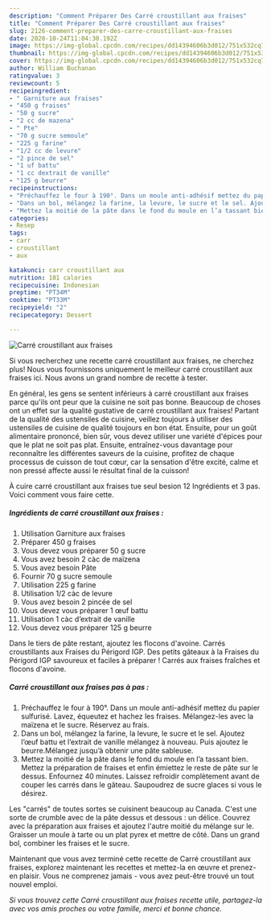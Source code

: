 ```yaml
---
description: "Comment Préparer Des Carré croustillant aux fraises"
title: "Comment Préparer Des Carré croustillant aux fraises"
slug: 2126-comment-preparer-des-carre-croustillant-aux-fraises
date: 2020-10-24T11:04:30.192Z
image: https://img-global.cpcdn.com/recipes/dd14394606b3d012/751x532cq70/carre-croustillant-aux-fraises-photo-principale-de-la-recette.jpg
thumbnail: https://img-global.cpcdn.com/recipes/dd14394606b3d012/751x532cq70/carre-croustillant-aux-fraises-photo-principale-de-la-recette.jpg
cover: https://img-global.cpcdn.com/recipes/dd14394606b3d012/751x532cq70/carre-croustillant-aux-fraises-photo-principale-de-la-recette.jpg
author: William Buchanan
ratingvalue: 3
reviewcount: 5
recipeingredient:
- " Garniture aux fraises"
- "450 g fraises"
- "50 g sucre"
- "2 cc de mazena"
- " Pte"
- "70 g sucre semoule"
- "225 g farine"
- "1/2 cc de levure"
- "2 pince de sel"
- "1 uf battu"
- "1 cc dextrait de vanille"
- "125 g beurre"
recipeinstructions:
- "Préchauffez le four à 190°. Dans un moule anti-adhésif mettez du papier sulfurisé. Lavez, équeutez et hachez les fraises. Mélangez-les avec la maïzena et le sucre. Réservez au frais."
- "Dans un bol, mélangez la farine, la levure, le sucre et le sel. Ajoutez l’œuf battu et l’extrait de vanille mélangez à nouveau. Puis ajoutez le beurre.Mélangez jusqu’à obtenir une pâte sableuse."
- "Mettez la moitié de la pâte dans le fond du moule en l’a tassant bien. Mettez la préparation de fraises et enfin émiettez le reste de pâte sur le dessus. Enfournez 40 minutes. Laissez refroidir complètement avant de couper les carrés dans le gâteau. Saupoudrez de sucre glaces si vous le désirez."
categories:
- Resep
tags:
- carr
- croustillant
- aux

katakunci: carr croustillant aux 
nutrition: 181 calories
recipecuisine: Indonesian
preptime: "PT34M"
cooktime: "PT33M"
recipeyield: "2"
recipecategory: Dessert

---
```



![Carré croustillant aux fraises](https://img-global.cpcdn.com/recipes/dd14394606b3d012/751x532cq70/carre-croustillant-aux-fraises-photo-principale-de-la-recette.jpg)

Si vous recherchez une recette carré croustillant aux fraises, ne cherchez plus! Nous vous fournissons uniquement le meilleur carré croustillant aux fraises ici. Nous avons un grand nombre de recette à tester.

En général, les gens se sentent inférieurs à carré croustillant aux fraises parce qu'ils ont peur que la cuisine ne soit pas bonne. Beaucoup de choses ont un effet sur la qualité gustative de carré croustillant aux fraises! Partant de la qualité des ustensiles de cuisine, veillez toujours à utiliser des ustensiles de cuisine de qualité toujours en bon état. Ensuite, pour un goût alimentaire prononcé, bien sûr, vous devez utiliser une variété d'épices pour que le plat ne soit pas plat. Ensuite, entraînez-vous davantage pour reconnaître les différentes saveurs de la cuisine, profitez de chaque processus de cuisson de tout cœur, car la sensation d'être excité, calme et non pressé affecte aussi le résultat final de la cuisson!

<!--inarticleads1-->

À cuire carré croustillant aux fraises tue seul besion 12 Ingrédients et 3 pas. Voici comment vous faire cette.

##### Ingrédients de carré croustillant aux fraises :

1. Utilisation  Garniture aux fraises
1. Préparer 450 g fraises
1. Vous devez vous préparer 50 g sucre
1. Vous avez besoin 2 càc de maïzena
1. Vous avez besoin  Pâte
1. Fournir 70 g sucre semoule
1. Utilisation 225 g farine
1. Utilisation 1/2 càc de levure
1. Vous avez besoin 2 pincée de sel
1. Vous devez vous préparer 1 œuf battu
1. Utilisation 1 càc d’extrait de vanille
1. Vous devez vous préparer 125 g beurre


Dans le tiers de pâte restant, ajoutez les flocons d&#39;avoine. Carrés croustillants aux Fraises du Périgord IGP. Des petits gâteaux à la Fraises du Périgord IGP savoureux et faciles à préparer ! Carrés aux fraises fraîches et flocons d&#39;avoine. 

<!--inarticleads2-->

##### Carré croustillant aux fraises pas à pas :

1. Préchauffez le four à 190°. Dans un moule anti-adhésif mettez du papier sulfurisé. Lavez, équeutez et hachez les fraises. Mélangez-les avec la maïzena et le sucre. Réservez au frais.
1. Dans un bol, mélangez la farine, la levure, le sucre et le sel. Ajoutez l’œuf battu et l’extrait de vanille mélangez à nouveau. Puis ajoutez le beurre.Mélangez jusqu’à obtenir une pâte sableuse.
1. Mettez la moitié de la pâte dans le fond du moule en l’a tassant bien. Mettez la préparation de fraises et enfin émiettez le reste de pâte sur le dessus. Enfournez 40 minutes. Laissez refroidir complètement avant de couper les carrés dans le gâteau. Saupoudrez de sucre glaces si vous le désirez.


Les &#34;carrés&#34; de toutes sortes se cuisinent beaucoup au Canada. C&#39;est une sorte de crumble avec de la pâte dessus et dessous : un délice. Couvrez avec la préparation aux fraises et ajoutez l&#39;autre moitié du mélange sur le. Graisser un moule à tarte ou un plat pyrex et mettre de côté. Dans un grand bol, combiner les fraises et le sucre. 

<!--inarticleads1-->

<p>
Maintenant que vous avez terminé cette recette de Carré croustillant aux fraises, explorez maintenant les recettes et mettez-la en œuvre et prenez-en plaisir. Vous ne comprenez jamais - vous avez peut-être trouvé un tout nouvel emploi.
</p>

<p>
<i>Si vous trouvez cette Carré croustillant aux fraises recette utile, partagez-la avec vos amis proches ou votre famille, merci et bonne chance.</i>
</p>
